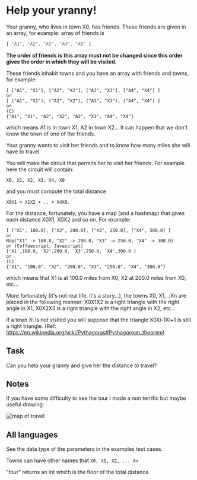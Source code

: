 # Help your yranny!

Your granny, who lives in town X0, has friends. These friends are given in an array, for example: array of friends is
```js
[ "A1", "A2", "A3", "A4", "A5" ].
```
**The order of friends is this array must not be changed since this order gives the order in which they will be visited.**

These friends inhabit towns and you have an array with friends and towns, for example:
```
[ ["A1", "X1"], ["A2", "X2"], ["A3", "X3"], ["A4", "X4"] ]
or
[ ("A1", "X1"), ("A2", "X2"), ("A3", "X3"), ("A4", "X4") ]
or
(C)
{"A1", "X1", "A2", "X2", "A3", "X3", "A4", "X4"}
```
which means A1 is in town X1, A2 in town X2... It can happen that we don't know the town of one of the friends.

Your granny wants to visit her friends and to know how many miles she will have to travel.

You will make the circuit that permits her to visit her friends. For example here the circuit will contain:
```
X0, X1, X2, X3, X4, X0 
```
and you must compute the total distance
```
X0X1 + X1X2 + .. + X4X0.
```

For the distance, fortunately, you have a map (and a hashmap) that gives each distance X0X1, X0X2 and so on. For example:
```
[ ["X1", 100.0], ["X2", 200.0], ["X3", 250.0], ["X4", 300.0] ]
or
Map("X1" -> 100.0, "X2" -> 200.0, "X3" -> 250.0, "X4" -> 300.0)
or (Coffeescript, Javascript)
['X1',100.0, 'X2',200.0, 'X3',250.0, 'X4',300.0 ]
or
(C)
{"X1", "100.0", "X2", "200.0", "X3", "250.0", "X4", "300.0"}
```
which means that X1 is at 100.0 miles from X0, X2 at 200.0 miles from X0, etc...

More fortunately (it's not real life, it's a story...), the towns X0, X1, ..Xn are placed in the following manner:
X0X1X2 is a right triangle with the right angle in X1, X0X2X3 is a right triangle with the right angle in X2, etc...

If a town Xi is not visited you will suppose that the triangle
X0Xi-1Xi+1 is still a right triangle.
(Ref: https://en.wikipedia.org/wiki/Pythagoras#Pythagorean_theorem)

## Task
Can you help your granny and give her the distance to travel?

## Notes
If you have some difficulty to see the tour I made a non terrific but maybe useful drawing:

![map of travel](https://i.imgur.com/dG7iWXhm.jpg "map of travel")

## All languages
See the data type of the parameters in the examples test cases.

Towns can have other names that ```X0, X1, X2, ... Xn```

"tour" returns an int which is the floor of the total distance.
